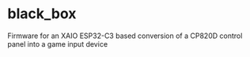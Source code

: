 # black_box
Firmware for an XAIO ESP32-C3 based conversion of a CP820D control panel into a game input device 
